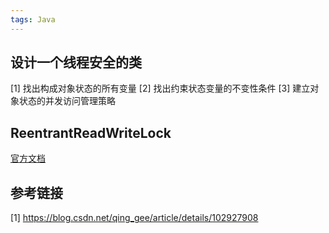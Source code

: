 ```yaml
---
tags: Java
---
```

## 设计一个线程安全的类
[1] 找出构成对象状态的所有变量
[2] 找出约束状态变量的不变性条件
[3] 建立对象状态的并发访问管理策略

## ReentrantReadWriteLock
[官方文档](https://docs.oracle.com/javase/6/docs/api/java/util/concurrent/locks/ReentrantReadWriteLock.html)


## 参考链接
[1] https://blog.csdn.net/qing_gee/article/details/102927908